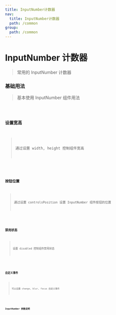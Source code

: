 ```yaml
---
title: InputNumber计数器
nav:
  title: InputNumber计数器
  path: /common
group:
  path: /common
---
```


# InputNumber 计数器

> 常用的 InputNumber 计数器

### 基础用法

> 基本使用 InputNumber 组件用法

<code src="./demo/index1.tsx" />

### 设置宽高

> 通过设置 width, height 控制组件宽高

<code src="./demo/index5.tsx" />

### 按钮位置

> 通过设置 controlsPosition 设置 InputNumber 组件按钮的位置

<code src="./demo/index2.tsx" />

### 禁用状态

> 设置 disabled 控制组件禁用状态

<code src="./demo/index3.tsx" />

### 自定义事件

> 可以设置 change, blur, focus 自定义事件

<code src="./demo/index4.tsx" />

### InputNumber 参数说明

<API />
